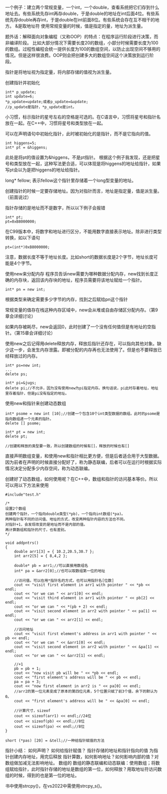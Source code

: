 一个例子：建立两个常规变量，一个int，一个double，查看系统把它们存到什么地址去。有些系统先存int再存double，于是double的地址在int后面4位。有些系统先存double再存int，于是double在int前面8位。有些系统会存在互不相干的地方。
&是取地址符
使用常规变量的时候，值是指定的量，地址为派生量。

题外话：解释面向对象编程（又称OOP）的特点：在程序运行阶段进行决策，而非编译阶段。
比如大部分情况下需要长度20的数组，小部分时候需要长度为100的数组。过程性编程会统一提供长度为100的数组空间，以防止出现空间不够用的情况。但是这样很浪费。OOP则会把创建多大的数组空间这个决策放到运行阶段。

指针是将地址视为指定量，将内部存储的值视为派生量。

创建指针并初始化
```
int* p_update;
int update=6;
*p_update=update;或者p_update=&update;
//p_update是指针，*p_update是int。
```
小习惯，标示指针的星号左右的空格是可选的。在C语言中，习惯将星号和指针名放在一起。在C++中，习惯将星号和类型放在一起。

可以在声明语句中初始化指针，此时被初始化的是指针，而不是它指向的值。
```
int higgens=5;
int* pt = &higgens;
```
此处是将pt的值设置为&higgens，不是pt指针。
根据这个例子我发现，还是把星号和类型放在一起，这种写法更合适，可以体现是将higgens的地址给指针，如果写pt会以为是把higgens的地址给指针。

long* fellow;
表示fellow这个指针里存储着一个long型变量的地址。

创建指针的时候一定要存储地址。因为对指针而言，地址是指定量，值是派生量。（前面说过）

指针存储的是地址而不是数字，所以以下例子会报错
```
int* pt;
pt=0xB8000000;
```
在C99版本中，将数字和地址进行区分，不能用数字直接表示地址。除非进行类型转换，如以下语句
```
pt=(int*)0xB8000000;
```
注意，数据长度不等于地址长度。比如short的数据长度是2个字节，地址长度可能是4个字节。

使用new来分配内存
程序员告诉new需要为哪种数据分配内存，new找到长度正确的内存块，返回该内存块的地址，程序员需要将该地址赋给一个指针。
```
int* pn = new int;
```
根据类型来确定需要多少字节的内存，找到之后赋给pn这个指针

常规变量的值存在栈这种内存区域中，new会从堆或自由存储区分配内存。（第9章会详细讨论）

如果内存被耗尽，new会返回0，此时创建了一个没有任何值但是有地址的空指针。（第15章会详细讨论）

使用new之后记得用delete释放内存，释放后指针还存在，可以指向其他对象。缺少这一步，会发生内存泄露。即被分配的内存再也无法使用了。但是也不要释放已经释放过的内存。
```
int* ps=new int;
...
delete ps;

int* pi=&jugs;
delete pi;//不允许，因为没有使用new为pi指定内存。换句话说，pi此时存着地址，地址里存着指针，但是pi没有指定的地址。
```

使用new和指针来创建动态数组
```
int* psome = new int [10];//创建一个包含10个int类型数据的数组。此时的psome是指向数组递一个元素的指针。
delete [] psome;

int* pt = new int;
delete pt;

//创建和释放的类型要一致，所以创建数组的时候有[]，释放的时候也有[]
```
直接声明数组变量，和使用new和指针相比更方便，但是后者适合用于大型数据。因为前者在声明的时候直接分配好了，称为静态联编，后者可以在运行时根据实际情况决定分配多少内存空间，称为动态联编。

创建好了动态数组，如何使用呢？在C++中，数组和指针的访问基本等价。所以可以用以下方法来使用
```
#include"test.h"

/*
设置2个数组
创建两个指针，一个指向double类型(*pb)，一个指向int数组(*pa)。
两种指针有不同的访问值、地址的方式，改变两种指针内容的方法也不同。
对指针+1，会发现改变的是地址而不是内部的值。
再计算数组和指针的尺寸，也有差别。
*/

void addpntrs()
{
	double arr1[3] = { 10.2,20.5,30.7 };
	int arr2[5] = { 8,4,2 };
	
	double* pb = arr1;//可以直接用数组名
	int* pa = &arr2[0];//也可以取数组第一位的地址

	//访问值。可以在用*指针名的方式，也可以用指针名[位数]
	cout << "visit first element in arr1 with pointer " << *pb << endl;
	cout << "or we can " << arr1[0] << endl;
	cout << "visit third element in arr1 with pointer " << pb[2] << endl;
	cout << "or we can " << *(pb + 2) << endl;
	cout << "visit second element in arr2 with pointer " << pa[1] << endl;
	cout << "or we can " << arr2[1] << endl;

	//访问地址
	cout << "visit first element's address in arr1 with pointer " << pb << endl;
	cout << "or we can " << &arr1[0] << endl;
	cout << "visit second element in arr2 with pointer " << &pa[1] << endl;
	cout << "or we can " << &arr2[1] << endl;

	//+1
	pb = pb + 1;
	cout << "now visit pb will be " << *pb << endl;
	cout << "first element's address will be " << pb << endl;
	pa = pa + 3;
	cout << "now first element in arr2 is " << pa[0] << endl;
	//arr2的第一位元素变成了原本的第四位元素，5个位置只赋了前3个值，余下的默认为0。
	cout << "first element's address will be " << &pa[0] << endl;

	//计算尺寸，sizeof
	cout << sizeof(arr1) << endl;//24位
	cout << sizeof(pb) << endl;//8位
	cout << sizeof(pa) << endl;//8位
}
```

```
short (*pas) [20] = &tell;//一种给指针赋值的方法
```

指针小结：
如何声明？
如何给指针赋值？
指针存储的地址和指针指向的值
为指针创建内存地址，用完后释放
指针算数，如何影响地址？如何影响内部的值？对数组做加减无法影响地址。
数组的
数组的静态联编和动态联编：使用数组；将数组赋给指针，此时指针存储的地址是数组的第一位，如何释放？用取地址符访问数组的时候，得到的也是第一位的地址。

书中使用strcpy()，在vs2022中需使用strcpy_s()。
